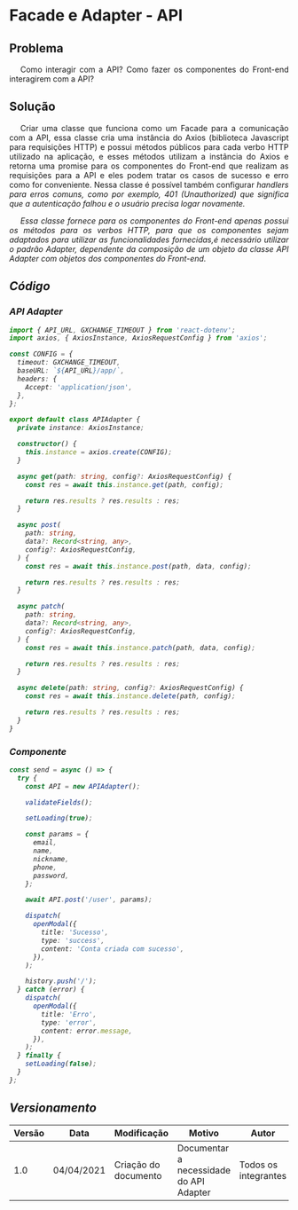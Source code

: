 # Facade e Adapter - API

## Problema

<p style="text-indent: 20px; text-align: justify">
Como interagir com a API? Como fazer os componentes do Front-end interagirem com a API?
</p>

## Solução

<p style="text-indent: 20px; text-align: justify">
Criar uma classe que funciona como um Facade para a comunicação com a API, essa classe cria uma instância do Axios (biblioteca Javascript para requisições HTTP) e possui métodos públicos para cada verbo HTTP utilizado na aplicação, e esses métodos utilizam a instância do Axios e retorna uma promise para os componentes do Front-end que realizam as requisições para a API e eles podem tratar os casos de sucesso e erro como for conveniente. Nessa classe é possível também configurar <em>handlers<em> para erros comuns, como por exemplo, 401 (Unauthorized) que significa que a autenticação falhou e o usuário precisa logar novamente.
</p>

<p style="text-indent: 20px; text-align: justify">
Essa classe fornece para os componentes do Front-end apenas possui os métodos para os verbos HTTP, para que os componentes sejam adaptados para utilizar as funcionalidades fornecidas,é necessário utilizar o padrão Adapter, dependente da composição de um objeto da classe API Adapter com objetos dos componentes do Front-end.
</p>

## Código

### API Adapter

``` typescript
import { API_URL, GXCHANGE_TIMEOUT } from 'react-dotenv';
import axios, { AxiosInstance, AxiosRequestConfig } from 'axios';

const CONFIG = {
  timeout: GXCHANGE_TIMEOUT,
  baseURL: `${API_URL}/app/`,
  headers: {
    Accept: 'application/json',
  },
};

export default class APIAdapter {
  private instance: AxiosInstance;

  constructor() {
    this.instance = axios.create(CONFIG);
  }

  async get(path: string, config?: AxiosRequestConfig) {
    const res = await this.instance.get(path, config);

    return res.results ? res.results : res;
  }

  async post(
    path: string,
    data?: Record<string, any>,
    config?: AxiosRequestConfig,
  ) {
    const res = await this.instance.post(path, data, config);

    return res.results ? res.results : res;
  }

  async patch(
    path: string,
    data?: Record<string, any>,
    config?: AxiosRequestConfig,
  ) {
    const res = await this.instance.patch(path, data, config);

    return res.results ? res.results : res;
  }

  async delete(path: string, config?: AxiosRequestConfig) {
    const res = await this.instance.delete(path, config);

    return res.results ? res.results : res;
  }
}
```

### Componente

``` typescript
const send = async () => {
  try {
    const API = new APIAdapter();

    validateFields();

    setLoading(true);

    const params = {
      email,
      name,
      nickname,
      phone,
      password,
    };

    await API.post('/user', params);

    dispatch(
      openModal({
        title: 'Sucesso',
        type: 'success',
        content: 'Conta criada com sucesso',
      }),
    );

    history.push('/');
  } catch (error) {
    dispatch(
      openModal({
        title: 'Erro',
        type: 'error',
        content: error.message,
      }),
    );
  } finally {
    setLoading(false);
  }
};
```

## Versionamento

| Versão | Data       | Modificação               | Motivo | Autor         |
| ------ | ---------- | ------------------------- | ------ | ------------- |
| 1.0 | 04/04/2021 | Criação do documento | Documentar a necessidade do API Adapter | Todos os integrantes |
